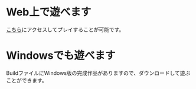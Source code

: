 # Web上で遊べます
[こちら]("MANFALL")にアクセスしてプレイすることが可能です。

# Windowsでも遊べます
BuildファイルにWindows版の完成作品がありますので、ダウンロードして遊ぶことができます。
